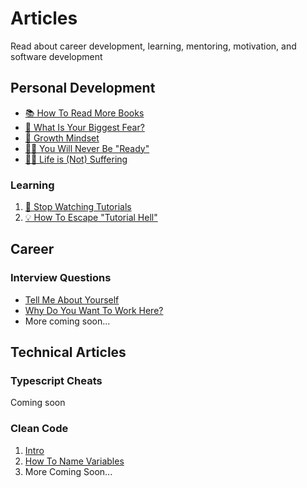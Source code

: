 # Articles

Read about career development, learning, mentoring, motivation, and software development

## Personal Development

- [📚 How To Read More Books](https://github.com/David-L-R/Articles/blob/main/personal_development/how_to_read_more_books.md)
- [🌚 What Is Your Biggest Fear?](https://github.com/David-L-R/Articles/blob/main/personal_development/what_is_your_biggest_fear.md)
- [🌳 Growth Mindset](https://github.com/David-L-R/Articles/blob/main/personal_development/growth_mindset.md)
- [🏃‍♂️ You Will Never Be "Ready"](https://github.com/David-L-R/Articles/blob/main/personal_development/you_will_never_be_ready.md)
- [🧘‍♀️ Life is (Not) Suffering](https://github.com/David-L-R/Articles/blob/main/personal_development/life_is_not_suffering.md)

### Learning

1. [🎥 Stop Watching Tutorials](https://github.com/David-L-R/Articles/blob/main/personal_development/learning/0_stop_watching_tutorials.md)
2. [💡 How To Escape "Tutorial Hell"](https://github.com/David-L-R/Articles/blob/main/personal_development/learning/1_how_to_escape_tutorial_hell.md)

## Career

### Interview Questions

- [Tell Me About Yourself](https://github.com/David-L-R/Articles/blob/main/career/interview/tell_me_about_yourself.md)
- [Why Do You Want To Work Here?](https://github.com/David-L-R/Articles/blob/main/career/interview/why_do_you_want_to_work_here.md)
- More coming soon...

## Technical Articles

### Typescript Cheats

Coming soon

### Clean Code

1. [Intro](https://github.com/David-L-R/Articles/blob/main/technical/clean_code/0_intro.md)
2. [How To Name Variables](https://github.com/David-L-R/Articles/blob/main/technical/clean_code/1-how_to_name_variables.md)
3. More Coming Soon...
